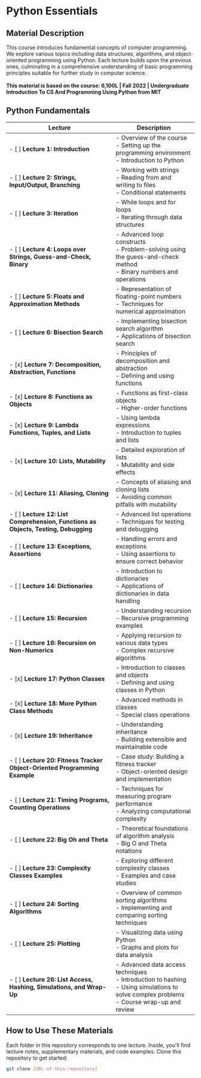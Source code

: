 # Python Essentials 

## Material Description 
This course introduces fundamental concepts of computer programming. We explore various topics including data structures, algorithms, and object-oriented programming using Python. Each lecture builds upon the previous ones, culminating in a comprehensive understanding of basic programming principles suitable for further study in computer science.
<br><br>
**This material is based on the course: 6,100L | Fall 2022 | Undergraduate Introduction To CS And Programming Using Python from MIT**

## Python Fundamentals

| **Lecture** | **Description** |
|--------------|---------------|
| - [ ] **Lecture 1: Introduction** | - Overview of the course <br> - Setting up the programming environment <br> - Introduction to Python |
| - [ ] **Lecture 2: Strings, Input/Output, Branching** | - Working with strings <br> - Reading from and writing to files <br> - Conditional statements |
| - [ ] **Lecture 3: Iteration** | - While loops and for loops <br> - Iterating through data structures |
| - [ ] **Lecture 4: Loops over Strings, Guess-and-Check, Binary** | - Advanced loop constructs <br> - Problem-solving using the guess-and-check method <br> - Binary numbers and operations |
| - [ ] **Lecture 5: Floats and Approximation Methods** | - Representation of floating-point numbers <br> - Techniques for numerical approximation |
| - [ ] **Lecture 6: Bisection Search** | - Implementing bisection search algorithm <br> - Applications of bisection search |
| - [x] **Lecture 7: Decomposition, Abstraction, Functions** | - Principles of decomposition and abstraction <br> - Defining and using functions |
| - [x] **Lecture 8: Functions as Objects** | - Functions as first-class objects <br> - Higher-order functions |
| - [x] **Lecture 9: Lambda Functions, Tuples, and Lists** | - Using lambda expressions <br> - Introduction to tuples and lists |
| - [x] **Lecture 10: Lists, Mutability** | - Detailed exploration of lists <br> - Mutability and side effects |
| - [x] **Lecture 11: Aliasing, Cloning** | - Concepts of aliasing and cloning lists <br> - Avoiding common pitfalls with mutability |
| - [ ] **Lecture 12: List Comprehension, Functions as Objects, Testing, Debugging** | - Advanced list operations <br> - Techniques for testing and debugging |
| - [ ] **Lecture 13: Exceptions, Assertions** | - Handling errors and exceptions <br> - Using assertions to ensure correct behavior |
| - [ ] **Lecture 14: Dictionaries** | - Introduction to dictionaries <br> - Applications of dictionaries in data handling |
| - [ ] **Lecture 15: Recursion** | - Understanding recursion <br> - Recursive programming examples |
| - [ ] **Lecture 16: Recursion on Non-Numerics** | - Applying recursion to various data types <br> - Complex recursive algorithms |
| - [x] **Lecture 17: Python Classes** | - Introduction to classes and objects <br> - Defining and using classes in Python |
| - [x] **Lecture 18: More Python Class Methods** | - Advanced methods in classes <br> - Special class operations |
| - [x] **Lecture 19: Inheritance** | - Understanding inheritance <br> - Building extensible and maintainable code |
| - [ ] **Lecture 20: Fitness Tracker Object-Oriented Programming Example** | - Case study: Building a fitness tracker <br> - Object-oriented design and implementation |
| - [ ] **Lecture 21: Timing Programs, Counting Operations** | - Techniques for measuring program performance <br> - Analyzing computational complexity |
| - [ ] **Lecture 22: Big Oh and Theta** | - Theoretical foundations of algorithm analysis <br> - Big O and Theta notations |
| - [ ] **Lecture 23: Complexity Classes Examples** | - Exploring different complexity classes <br> - Examples and case studies |
| - [ ] **Lecture 24: Sorting Algorithms** | - Overview of common sorting algorithms <br> - Implementing and comparing sorting techniques |
| - [ ] **Lecture 25: Plotting** | - Visualizing data using Python <br> - Graphs and plots for data analysis |
| - [ ] **Lecture 26: List Access, Hashing, Simulations, and Wrap-Up** | - Advanced data access techniques <br> - Introduction to hashing <br> - Using simulations to solve complex problems <br> - Course wrap-up and review |

## How to Use These Materials
Each folder in this repository corresponds to one lecture. Inside, you'll find lecture notes, supplementary materials, and code examples. Clone this repository to get started:

```bash
git clone [URL-of-this-repository]
